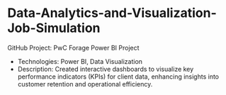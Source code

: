 # Data-Analytics-and-Visualization-Job-Simulation
GitHub Project: PwC Forage Power BI Project
- Technologies: Power BI, Data Visualization
- Description: Created interactive dashboards to visualize key performance indicators (KPIs) for client data, enhancing insights into customer retention and operational efficiency.
